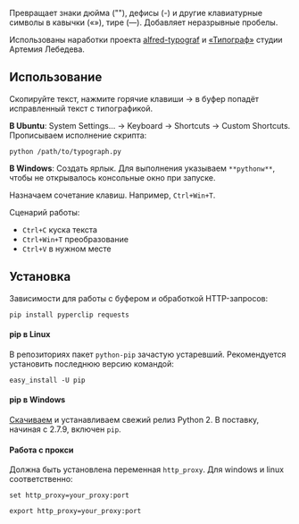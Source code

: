 Превращает знаки дюйма (""), дефисы (-) и другие клавиатурные символы в кавычки («»), тире (—). Добавляет неразрывные пробелы.

Использованы наработки проекта [alfred-typograf](https://github.com/voldmar/alfred-typograf) и [«Типограф»](http://www.artlebedev.ru/tools/typograf/) студии Артемия Лебедева.

## Использование

Скопируйте текст, нажмите горячие клавиши → в буфер попадёт исправленный текст с типографикой.

**В Ubuntu**: System Settings... → Keyboard → Shortcuts → Custom Shortcuts. Прописываем исполнение скрипта:
```
python /path/to/typograph.py
```
**В Windows**: Создать ярлык. Для выполнения указываем `**pythonw**`, чтобы не открывалось консольные окно при запуске.

Назначаем сочетание клавиш. Например, `Ctrl+Win+T`.

Сценарий работы:
* `Ctrl+C` куска текста
* `Ctrl+Win+T` преобразование
* `Ctrl+V` в нужном месте

## Установка

Зависимости для работы с буфером и обработкой HTTP-запросов:
```
pip install pyperclip requests
```

#### pip в Linux

В репозиториях пакет `python-pip` зачастую устаревший. Рекомендуется установить последнюю версию командой:
```
easy_install -U pip
```

#### pip в Windows

[Скачиваем](https://www.python.org/downloads/windows/) и устанавливаем свежий релиз Python 2. В поставку, начиная с 2.7.9, включен `pip`.

#### Работа с прокси

Должна быть установлена переменная `http_proxy`. Для windows и linux соответственно:
```
set http_proxy=your_proxy:port

export http_proxy=your_proxy:port
```